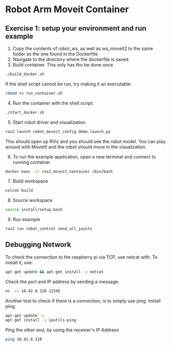# Robot Arm Moveit Container

## Exercise 1: setup your environment and run example

1. Copy the contents of robot_ws, as well as ws_moveit2 to the same folder as the one found in the Dockerfile
2. Navigate to the directory where the dockerfile is saved.
3. Build container. This only has tho be done once.

```bash
./build_docker.sh
```

If the shell script cannot be run, try making it an executable:

```bash
chmod +x run_container.sh
```

4. Run the container with the shell script:

```bash
./start_docker.sh
```

5. Start robot driver and visualization

```bash
ros2 launch robot_moveit_config demo.launch.py
```

This should open up RViz and you should see the robot model.
You can play around with MoveIt! and the robot should move in the visualization.

6. To run the example application, open a new terminal and connect to running container

```bash
docker exec -it ros2_moveit_container /bin/bash
```

7. Build workspace

```bash
colcon build
```

8. Source workspace

```bash
source install/setup.bash
```

9. Run example

```bash
ros2 run robot_control send_all_joints
```

## Debugging Network

To check the connection to the raspberry pi via TCP, use netcat with. To install it, use:

```bash
apt-get update && apt-get install -y netcat
```

Check the port and IP address by sending a message:

```bash
nc -zv 10.42.0.128 12345
```

Another tool to check if there is a connection, is to simply use ping. Install ping:

```bash
apt-get update -y
apt-get install -y iputils-ping
```

Ping the other end, by using the receiver's IP Address

```bash
ping 10.42.0.128
```
